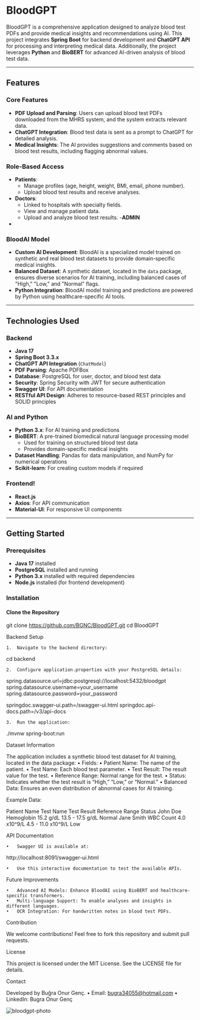 

# BloodGPT

BloodGPT is a comprehensive application designed to analyze blood test PDFs and provide medical insights and recommendations using AI. This project integrates **Spring Boot** for backend development and **ChatGPT API** for processing and interpreting medical data. Additionally, the project leverages **Python** and **BioBERT** for advanced AI-driven analysis of blood test data.

---

## Features

### **Core Features**
- **PDF Upload and Parsing**: Users can upload blood test PDFs downloaded from the MHRS system, and the system extracts relevant data.
- **ChatGPT Integration**: Blood test data is sent as a prompt to ChatGPT for detailed analysis.
- **Medical Insights**: The AI provides suggestions and comments based on blood test results, including flagging abnormal values.

### **Role-Based Access**
- **Patients**:
  - Manage profiles (age, height, weight, BMI, email, phone number).
  - Upload blood test results and receive analyses.
- **Doctors**:
  - Linked to hospitals with specialty fields.
  - View and manage patient data.
  - Upload and analyze blood test results.
-**ADMIN**
-

### **BloodAI Model**
- **Custom AI Development**: BloodAI is a specialized model trained on synthetic and real blood test datasets to provide domain-specific medical insights.
- **Balanced Dataset**: A synthetic dataset, located in the `data` package, ensures diverse scenarios for AI training, including balanced cases of "High," "Low," and "Normal" flags.
- **Python Integration**: BloodAI model training and predictions are powered by Python using healthcare-specific AI tools.

---

## Technologies Used

### **Backend**
- **Java 17**
- **Spring Boot 3.3.x**
- **ChatGPT API Integration** (`ChatModel`)
- **PDF Parsing**: Apache PDFBox
- **Database**: PostgreSQL for user, doctor, and blood test data
- **Security**: Spring Security with JWT for secure authentication
- **Swagger UI**: For API documentation
- **RESTful API Design**: Adheres to resource-based REST principles and SOLID principles

### **AI and Python**
- **Python 3.x**: For AI training and predictions
- **BioBERT**: A pre-trained biomedical natural language processing model
  - Used for training on structured blood test data
  - Provides domain-specific medical insights
- **Dataset Handling**: Pandas for data manipulation, and NumPy for numerical operations
- **Scikit-learn**: For creating custom models if required

### **Frontend**!

- **React.js**
- **Axios**: For API communication
- **Material-UI**: For responsive UI components

---

## Getting Started

### Prerequisites
- **Java 17** installed
- **PostgreSQL** installed and running
- **Python 3.x** installed with required dependencies
- **Node.js** installed (for frontend development)

### Installation

#### **Clone the Repository**

git clone https://github.com/BGNC/BloodGPT.git
cd BloodGPT

Backend Setup

	1.	Navigate to the backend directory:

cd backend


	2.	Configure application.properties with your PostgreSQL details:

spring.datasource.url=jdbc:postgresql://localhost:5432/bloodgpt
spring.datasource.username=your_username
spring.datasource.password=your_password

springdoc.swagger-ui.path=/swagger-ui.html
springdoc.api-docs.path=/v3/api-docs


	3.	Run the application:

./mvnw spring-boot:run




Dataset Information

The application includes a synthetic blood test dataset for AI training, located in the data package:
	•	Fields:
	•	Patient Name: The name of the patient.
	•	Test Name: Each blood test parameter.
	•	Test Result: The result value for the test.
	•	Reference Range: Normal range for the test.
	•	Status: Indicates whether the test result is “High,” “Low,” or “Normal.”
	•	Balanced Data: Ensures an even distribution of abnormal cases for AI training.

Example Data:

Patient Name	Test Name	Test Result	Reference Range	Status
John Doe	Hemoglobin	15.2 g/dL	13.5 - 17.5 g/dL	Normal
Jane Smith	WBC Count	4.0 x10^9/L	4.5 - 11.0 x10^9/L	Low

API Documentation

	•	Swagger UI is available at:

http://localhost:8091/swagger-ui.html


	•	Use this interactive documentation to test the available APIs.

Future Improvements

	•	Advanced AI Models: Enhance BloodAI using BioBERT and healthcare-specific transformers.
	•	Multi-language Support: To enable analyses and insights in different languages.
	•	OCR Integration: For handwritten notes in blood test PDFs.

Contribution

We welcome contributions! Feel free to fork this repository and submit pull requests.

License

This project is licensed under the MIT License. See the LICENSE file for details.

Contact

Developed by Buğra Onur Genç.
	•	Email: bugra34055@hotmail.com
	•	LinkedIn: Bugra Onur Genç
 
![bloodgpt-photo](https://github.com/user-attachments/assets/9a278616-9a22-4445-a26f-5bc274521c83)
